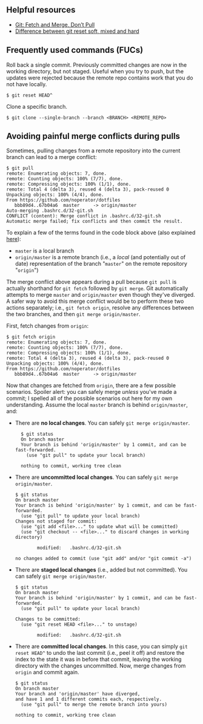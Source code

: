 ## Helpful resources
- [Git: Fetch and Merge, Don’t Pull](https://longair.net/blog/2009/04/16/git-fetch-and-merge/)
- [Difference between git reset soft, mixed and hard](https://davidzych.com/difference-between-git-reset-soft-mixed-and-hard/)

## Frequently used commands (FUCs)
Roll back a single commit. Previously committed changes are now in the working directory, but not staged. Useful when you try to push, but the updates were rejected because the remote repo contains work that you do not have locally.

```
$ git reset HEAD^
```

Clone a specific branch.
```
$ git clone --single-branch --branch <BRANCH> <REMOTE_REPO>
```

## Avoiding painful merge conflicts during pulls

Sometimes, pulling changes from a remote repository into the current branch can lead to a merge conflict:
```
$ git pull
remote: Enumerating objects: 7, done.
remote: Counting objects: 100% (7/7), done.
remote: Compressing objects: 100% (1/1), done.
remote: Total 4 (delta 3), reused 4 (delta 3), pack-reused 0
Unpacking objects: 100% (4/4), done.
From https://github.com/noperator/dotfiles
   bbb89d4..67b04a6  master     -> origin/master
Auto-merging .bashrc.d/32-git.sh
CONFLICT (content): Merge conflict in .bashrc.d/32-git.sh
Automatic merge failed; fix conflicts and then commit the result.
```

To explain a few of the terms found in the code block above (also explained [here](https://stackoverflow.com/a/18137512)):
- `master` is a local branch
- `origin/master` is a remote branch (i.e., a _local_ (and potentially out of date) representation of the branch "`master`" on the remote repository "`origin`")

The merge conflict above appears during a pull because `git pull` is actually shorthand for `git fetch` followed by `git merge`. Git automatically attempts to merge `master` and `origin/master` even though they've diverged.  A safer way to avoid this merge conflict would be to perform these two actions separately; i.e., `git fetch origin`, resolve any differences between the two branches, and then `git merge origin/master`.

First, fetch changes from `origin`:

```
$ git fetch origin
remote: Enumerating objects: 7, done.
remote: Counting objects: 100% (7/7), done.
remote: Compressing objects: 100% (1/1), done.
remote: Total 4 (delta 3), reused 4 (delta 3), pack-reused 0
Unpacking objects: 100% (4/4), done.
From https://github.com/noperator/dotfiles
   bbb89d4..67b04a6  master     -> origin/master
```

Now that changes are fetched from `origin`, there are a few possible scenarios. Spoiler alert: you can safely merge _unless_ you've made a commit; I spelled all of the possible scenarios out here for my own understanding. Assume the local `master` branch is behind `origin/master`, and:
- There are **no local changes**. You can safely `git merge origin/master`.
  ```
    $ git status
    On branch master
    Your branch is behind 'origin/master' by 1 commit, and can be fast-forwarded.
      (use "git pull" to update your local branch)
  
    nothing to commit, working tree clean
  ```
- There are **uncommitted local changes**. You can safely `git merge origin/master`.
  ```
  $ git status
  On branch master
  Your branch is behind 'origin/master' by 1 commit, and can be fast-forwarded.
    (use "git pull" to update your local branch)
  Changes not staged for commit:
    (use "git add <file>..." to update what will be committed)
    (use "git checkout -- <file>..." to discard changes in working directory)

          modified:   .bashrc.d/32-git.sh

  no changes added to commit (use "git add" and/or "git commit -a")
  ```
- There are **staged local changes** (i.e., added but not committed). You can safely `git merge origin/master`.
  ```
  $ git status
  On branch master
  Your branch is behind 'origin/master' by 1 commit, and can be fast-forwarded.
    (use "git pull" to update your local branch)

  Changes to be committed:
    (use "git reset HEAD <file>..." to unstage)

          modified:   .bashrc.d/32-git.sh
  ```
- There are **committed local changes**. In this case, you can simply `git reset HEAD^` to undo the last commit (i.e., peel it off) and restore the index to the state it was in before that commit, leaving the working directory with the changes uncommitted. Now, merge changes from `origin` and commit again.
  ```
  $ git status
  On branch master
  Your branch and 'origin/master' have diverged,
  and have 1 and 1 different commits each, respectively.
    (use "git pull" to merge the remote branch into yours)

  nothing to commit, working tree clean
  ```

